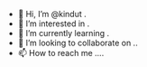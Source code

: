 - 👋 Hi, I’m @kindut .
- 👀 I’m interested in .
- 🌱 I’m currently learning .
- 💞️ I’m looking to collaborate on ..
- 📫 How to reach me ....

<!---
kindut/kindut is a ✨ special ✨ repository because its `README.md` (this file) appears on your GitHub profile.
You can click the Preview link to take a look at your changes.
--->
